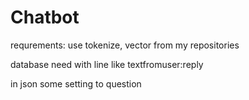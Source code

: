 # Chatbot

requrements: use tokenize, vector from my repositories

database need with line like textfromuser:reply

in json some setting to question
